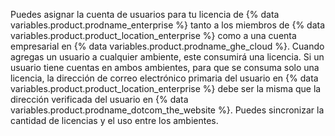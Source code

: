 Puedes asignar la cuenta de usuarios para tu licencia de {% data variables.product.prodname_enterprise %} tanto a los miembros de {% data variables.product.product_location_enterprise %} como a una cuenta empresarial en {% data variables.product.prodname_ghe_cloud %}. Cuando agregas un usuario a cualquier ambiente, este consumirá una licencia. Si un usuario tiene cuentas en ambos ambientes, para que se consuma solo una licencia, la dirección de correo electrónico primaria del usuario en {% data variables.product.product_location_enterprise %} debe ser la misma que la dirección verificada del usuario en {% data variables.product.prodname_dotcom_the_website %}. Puedes sincronizar la cantidad de licencias y el uso entre los ambientes.
